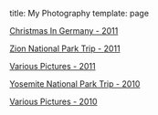 title: My Photography
template: page

[Christmas In Germany - 2011]({filename}./germanyChristmas.md)

[Zion National Park Trip - 2011]({filename}./zion.md)

[Various Pictures - 2011]({filename}./2011.md)

[Yosemite National Park Trip - 2010]({filename}./yosemite.md)

[Various Pictures - 2010]({filename}./2010.md)
